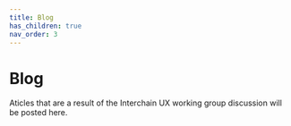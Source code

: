 ```yaml
---
title: Blog
has_children: true
nav_order: 3
---
```


# Blog

Aticles that are a result of the Interchain UX working group discussion will be posted here.